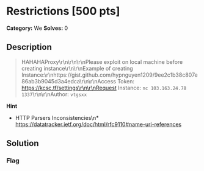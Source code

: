 # Restrictions [500 pts]

**Category:** We
**Solves:** 0

## Description
>HAHAHAProxy\r\n\r\n\r\nPlease exploit on local machine before creating instance\r\n\r\nExample of creating Instance:\r\nhttps://gist.github.com/hypnguyen1209/9ee2c1b38c807e86ab3b9045d3a4edca\r\n\r\nAccess Token: https://kcsc.tf/settings\r\n\r\nRequest Instance:  `nc 103.163.24.78 1337`\r\n\r\nAuthor: `vtgsxx`

**Hint**
* HTTP Parsers Inconsistencies\n* https://datatracker.ietf.org/doc/html/rfc9110#name-uri-references

## Solution

### Flag

